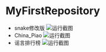 # MyFirstRepository
+ snake修改版
![运行截图](C:\Users\32505.DESKTOP-O7CE278\scrap\1.png)
+ China_Piao
![运行截图](C:\Users\32505.DESKTOP-O7CE278\scrap\2.png)
+ 谣言排行榜
![运行截图](C:\Users\32505.DESKTOP-O7CE278\scrap\3.png)


